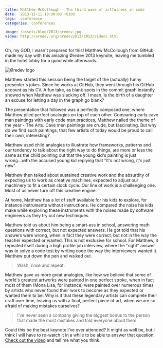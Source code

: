 ```yaml
---
title: Matthew McCollough - The third wave of artfulness in code
date:  2013-11-11 18:30:00 +0100
tags:  conference
categories: conferences

image: /assets/blog/2013/oredev.jpg
video: http://oredev.org/oredev2013/2013/videos.html
---
```


Oh, my GOD, I wasn't prepared for this! Matthew McCollough from GitHub made my
day with this amazing Øredev 2013 keynote, leaving me tumbled in the hotel lobby
for a good while afterwards.

![Øredev logo]({{page.image}})

Matthew started this session being the target of the (actually) funny presenter's
jokes. Since he works at GitHub, they went through his GitHub account as his CV. A
fun take, as blank spots in the commit graph instantly showed when Matthew was 
slacking off. I mean, is the birth of a daughter an excuse for letting a day in 
the graph go blank?

The presentation that followed was a perfectly composed one, where Matthew piled
perfect analogies on top of each other. Comparing early cave man paintings with
early code man practices, Matthew nailed the theme of the year - The Arts. Cave
men paintings are crude, but fascinating. But why do we find such paintings, that
few artists of today would be proud to call their own, interesting? 

Matthew used child analogies to illustrate how frameworks, patterns and our tendency
to talk about the right way to do things, are more or less the same as the child 
pointing out that the young kid's painting is just wrong...with the accused young
kid replying that "It's not wrong, it's just new".

Matthew then talked about sustained creative work and the absurdity of expecting us
to work as creative machines, expected to adjust our machinery to fit a certain
clock cycle. Our line of work is a challenging one. Most of us never turn off this
creative engine.

At home, Matthew has a lot of stuff available for his kids to explore, for instance
instruments without instructions. He compared the noise his kids make while exploring
these instruments with the noises made by software engineers as they try out new
techniques.

Matthew told us about him being a smart-ass in school, answering math questions
with correct, but not expected answers. He got told that his answers were wrong,
when in fact they were correct, but not in the way the teacher expected or wanted.
This is not exclusive for school. For Matthew, it repeated itself during a high
profile job interview, where the "right" answer was to solve a code test by
writing code the way the interviewers wanted it. Matthew put down the pen and
walked out.

> Wash, rinse and repeat.

Matthew gave us more great analogies, like how we believe that some of world's
greatest artworks were painted in one perfect stroke, when in fact most of them
(Mona Lisa, for instance) were painted over numerous times by artists who never
found their work to become as they expected or wanted them to be. Why is it that 
these legendary artists can complete their craft over time, leaving us with a
final, perfect piece of art, when we are so afraid of making mistakes ourselves?

> I've never seen a company giving the biggest bonus to the person that made the
most mistakes and told everyone about them.

Could this be the best keynote I've ever attended? It might as well be, but I
think I will have to re-watch it in a while to be able to answer that question.
[Check out the video]({{page.video}}) and tell me what you think.